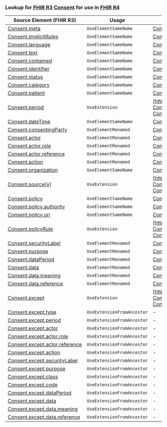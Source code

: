 ### Lookup for [FHIR R3](https://hl7.org/fhir/STU3/) [Consent](https://hl7.org/fhir/STU3/Consent.html) for use in [FHIR R4](https://hl7.org/fhir/R4/)

| Source Element (FHIR R3) | Usage | Target |
| -------------- | ----- | ------ |
| [Consent.meta](https://hl7.org/fhir/STU3/Consent.html#resource) | `UseElementSameName` | [Consent.meta](https://hl7.org/fhir/R4/Consent.html#resource) |
| [Consent.implicitRules](https://hl7.org/fhir/STU3/Consent.html#resource) | `UseElementSameName` | [Consent.implicitRules](https://hl7.org/fhir/R4/Consent.html#resource) |
| [Consent.language](https://hl7.org/fhir/STU3/Consent.html#resource) | `UseElementSameName` | [Consent.language](https://hl7.org/fhir/R4/Consent.html#resource) |
| [Consent.text](https://hl7.org/fhir/STU3/Consent.html#resource) | `UseElementSameName` | [Consent.text](https://hl7.org/fhir/R4/Consent.html#resource) |
| [Consent.contained](https://hl7.org/fhir/STU3/Consent.html#resource) | `UseElementSameName` | [Consent.contained](https://hl7.org/fhir/R4/Consent.html#resource) |
| [Consent.identifier](https://hl7.org/fhir/STU3/Consent.html#resource) | `UseElementSameName` | [Consent.identifier](https://hl7.org/fhir/R4/Consent.html#resource) |
| [Consent.status](https://hl7.org/fhir/STU3/Consent.html#resource) | `UseElementSameName` | [Consent.status](https://hl7.org/fhir/R4/Consent.html#resource) |
| [Consent.category](https://hl7.org/fhir/STU3/Consent.html#resource) | `UseElementSameName` | [Consent.category](https://hl7.org/fhir/R4/Consent.html#resource) |
| [Consent.patient](https://hl7.org/fhir/STU3/Consent.html#resource) | `UseElementSameName` | [Consent.patient](https://hl7.org/fhir/R4/Consent.html#resource) |
| [Consent.period](https://hl7.org/fhir/STU3/Consent.html#resource) | `UseExtension` | [http://hl7.org/fhir/3.0/StructureDefinition/extension-Consent.period](StructureDefinition-ext-R3-Consent.period.html) |
| [Consent.dateTime](https://hl7.org/fhir/STU3/Consent.html#resource) | `UseElementSameName` | [Consent.dateTime](https://hl7.org/fhir/R4/Consent.html#resource) |
| [Consent.consentingParty](https://hl7.org/fhir/STU3/Consent.html#resource) | `UseElementRenamed` | [Consent.performer](https://hl7.org/fhir/R4/Consent.html#resource) |
| [Consent.actor](https://hl7.org/fhir/STU3/Consent.html#resource) | `UseElementRenamed` | [Consent.provision.actor](https://hl7.org/fhir/R4/Consent.html#resource) |
| [Consent.actor.role](https://hl7.org/fhir/STU3/Consent.html#resource) | `UseElementRenamed` | [Consent.provision.actor.role](https://hl7.org/fhir/R4/Consent.html#resource) |
| [Consent.actor.reference](https://hl7.org/fhir/STU3/Consent.html#resource) | `UseElementRenamed` | [Consent.provision.actor.reference](https://hl7.org/fhir/R4/Consent.html#resource) |
| [Consent.action](https://hl7.org/fhir/STU3/Consent.html#resource) | `UseElementRenamed` | [Consent.provision.action](https://hl7.org/fhir/R4/Consent.html#resource) |
| [Consent.organization](https://hl7.org/fhir/STU3/Consent.html#resource) | `UseElementSameName` | [Consent.organization](https://hl7.org/fhir/R4/Consent.html#resource) |
| [Consent.source[x]](https://hl7.org/fhir/STU3/Consent.html#resource) | `UseExtension` | [http://hl7.org/fhir/3.0/StructureDefinition/extension-Consent.source](StructureDefinition-ext-R3-Consent.source.html) |
| [Consent.policy](https://hl7.org/fhir/STU3/Consent.html#resource) | `UseElementSameName` | [Consent.policy](https://hl7.org/fhir/R4/Consent.html#resource) |
| [Consent.policy.authority](https://hl7.org/fhir/STU3/Consent.html#resource) | `UseElementSameName` | [Consent.policy.authority](https://hl7.org/fhir/R4/Consent.html#resource) |
| [Consent.policy.uri](https://hl7.org/fhir/STU3/Consent.html#resource) | `UseElementSameName` | [Consent.policy.uri](https://hl7.org/fhir/R4/Consent.html#resource) |
| [Consent.policyRule](https://hl7.org/fhir/STU3/Consent.html#resource) | `UseExtension` | [http://hl7.org/fhir/3.0/StructureDefinition/extension-Consent.policyRule](StructureDefinition-ext-R3-Consent.policyRule.html) |
| [Consent.securityLabel](https://hl7.org/fhir/STU3/Consent.html#resource) | `UseElementRenamed` | [Consent.provision.securityLabel](https://hl7.org/fhir/R4/Consent.html#resource) |
| [Consent.purpose](https://hl7.org/fhir/STU3/Consent.html#resource) | `UseElementRenamed` | [Consent.provision.purpose](https://hl7.org/fhir/R4/Consent.html#resource) |
| [Consent.dataPeriod](https://hl7.org/fhir/STU3/Consent.html#resource) | `UseElementRenamed` | [Consent.provision.dataPeriod](https://hl7.org/fhir/R4/Consent.html#resource) |
| [Consent.data](https://hl7.org/fhir/STU3/Consent.html#resource) | `UseElementRenamed` | [Consent.provision.data](https://hl7.org/fhir/R4/Consent.html#resource) |
| [Consent.data.meaning](https://hl7.org/fhir/STU3/Consent.html#resource) | `UseElementRenamed` | [Consent.provision.data.meaning](https://hl7.org/fhir/R4/Consent.html#resource) |
| [Consent.data.reference](https://hl7.org/fhir/STU3/Consent.html#resource) | `UseElementRenamed` | [Consent.provision.data.reference](https://hl7.org/fhir/R4/Consent.html#resource) |
| [Consent.except](https://hl7.org/fhir/STU3/Consent.html#resource) | `UseExtension` | [http://hl7.org/fhir/3.0/StructureDefinition/extension-Consent.except](StructureDefinition-ext-R3-Consent.except.html) |
| [Consent.except.type](https://hl7.org/fhir/STU3/Consent.html#resource) | `UseExtensionFromAncestor` | - |
| [Consent.except.period](https://hl7.org/fhir/STU3/Consent.html#resource) | `UseExtensionFromAncestor` | - |
| [Consent.except.actor](https://hl7.org/fhir/STU3/Consent.html#resource) | `UseExtensionFromAncestor` | - |
| [Consent.except.actor.role](https://hl7.org/fhir/STU3/Consent.html#resource) | `UseExtensionFromAncestor` | - |
| [Consent.except.actor.reference](https://hl7.org/fhir/STU3/Consent.html#resource) | `UseExtensionFromAncestor` | - |
| [Consent.except.action](https://hl7.org/fhir/STU3/Consent.html#resource) | `UseExtensionFromAncestor` | - |
| [Consent.except.securityLabel](https://hl7.org/fhir/STU3/Consent.html#resource) | `UseExtensionFromAncestor` | - |
| [Consent.except.purpose](https://hl7.org/fhir/STU3/Consent.html#resource) | `UseExtensionFromAncestor` | - |
| [Consent.except.class](https://hl7.org/fhir/STU3/Consent.html#resource) | `UseExtensionFromAncestor` | - |
| [Consent.except.code](https://hl7.org/fhir/STU3/Consent.html#resource) | `UseExtensionFromAncestor` | - |
| [Consent.except.dataPeriod](https://hl7.org/fhir/STU3/Consent.html#resource) | `UseExtensionFromAncestor` | - |
| [Consent.except.data](https://hl7.org/fhir/STU3/Consent.html#resource) | `UseExtensionFromAncestor` | - |
| [Consent.except.data.meaning](https://hl7.org/fhir/STU3/Consent.html#resource) | `UseExtensionFromAncestor` | - |
| [Consent.except.data.reference](https://hl7.org/fhir/STU3/Consent.html#resource) | `UseExtensionFromAncestor` | - |
